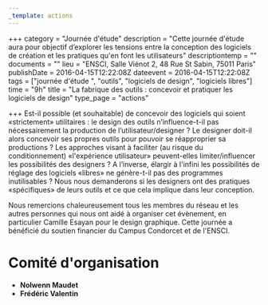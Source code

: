 ```yaml
---
_template: actions
---
```


+++
category = "Journée d'étude"
description = "Cette journée d'étude aura pour objectif d’explorer les tensions entre la conception des logiciels de création et les pratiques qu'en font les utilisateurs"
descriptiontemp = ""
documents = ""
lieu = "ENSCI, Salle Viénot 2, 48 Rue St Sabin, 75011 Paris"
publishDate = 2016-04-15T12:22:08Z
dateevent = 2016-04-15T12:22:08Z
tags = ["journée d'étude ", "outils", "logiciels de design", "logiciels libres"]
time = "9h"
title = "La fabrique des outils : concevoir et pratiquer les logiciels de design"
type_page = "actions"

+++
Est-il possible (et souhaitable) de concevoir des logiciels qui soient «strictement» utilitaires : le design des outils n’influence-t-il pas nécessairement la production de l’utilisateur/designer ? Le designer doit-il alors concevoir ses propres outils pour pouvoir se réapproprier sa productions ? Les approches visant à faciliter (au risque du conditionnement) «l'expérience utilisateur» peuvent-elles limiter/influencer les possibilités des designers ? A l’inverse, élargir à l'infini les possibilités de réglage des logiciels «libres» ne génère-t-il pas des programmes inutilisables ? Nous nous demanderons si les designers ont des pratiques «spécifiques» de leurs outils et ce que cela implique dans leur conception.

Nous remercions chaleureusement tous les membres du réseau et les autres personnes qui nous ont aidé à organiser cet évènement, en particulier Camille Esayan pour le design graphique. Cette journée a bénéficié du soutien financier du Campus Condorcet et de l'ENSCI.

# Comité d'organisation

* **Nolwenn Maudet**
* **Frédéric Valentin**
